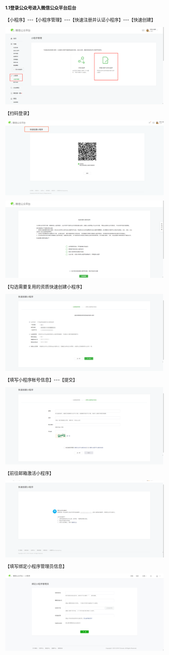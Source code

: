 #### 1.1登录公众号进入微信公众平台后台

【小程序】---【小程序管理】---【快速注册并认证小程序】---【快速创建】

[![图片](./image/6feb8257-d0e5-4d27-a43d-ca0de967ecf9.003.png "图片")](./image/6feb8257-d0e5-4d27-a43d-ca0de967ecf9.003.png)

【扫码登录】

[![图片](./image/6feb8257-d0e5-4d27-a43d-ca0de967ecf9.004.png "图片")](./image/6feb8257-d0e5-4d27-a43d-ca0de967ecf9.004.png)

[![图片](./image/6feb8257-d0e5-4d27-a43d-ca0de967ecf9.005.png "图片")](./image/6feb8257-d0e5-4d27-a43d-ca0de967ecf9.005.png)

【勾选需要复用的资质快速创建小程序】

[![图片](./image/6feb8257-d0e5-4d27-a43d-ca0de967ecf9.006.png "图片")](./image/6feb8257-d0e5-4d27-a43d-ca0de967ecf9.006.png)


【填写小程序帐号信息】---【提交】

[![图片](./image/6feb8257-d0e5-4d27-a43d-ca0de967ecf9.007.png "图片")](./image/6feb8257-d0e5-4d27-a43d-ca0de967ecf9.007.png)

【前往邮箱激活小程序】

[![图片](./image/6feb8257-d0e5-4d27-a43d-ca0de967ecf9.008.png "图片")](./image/6feb8257-d0e5-4d27-a43d-ca0de967ecf9.008.png)

【填写绑定小程序管理员信息】

[![图片](./image/6feb8257-d0e5-4d27-a43d-ca0de967ecf9.009.png "图片")](./image/6feb8257-d0e5-4d27-a43d-ca0de967ecf9.009.png)